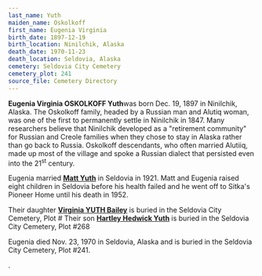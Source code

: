 ```yaml
---
last_name: Yuth
maiden_name: Oskolkoff
first_name: Eugenia Virginia
birth_date: 1897-12-19
birth_location: Ninilchik, Alaska
death_date: 1970-11-23
death_location: Seldovia, Alaska
cemetery: Seldovia City Cemetery
cemetery_plot: 241
source_file: Cemetery Directory
---
```


**Eugenia Virginia OSKOLKOFF Yuth**was born Dec. 19, 1897 in Ninilchik,
Alaska. The Oskolkoff family, headed by a Russian man and Alutiq woman,
was one of the first to permanently settle in Ninilchik in 1847. Many researchers believe that Ninilchik developed as a "retirement community" for Russian and Creole families when they chose to stay in Alaska rather than go back to Russia. Oskolkoff
descendants, who often married Alutiiq, made up most of the village and
spoke a Russian dialect that persisted even into the 21<sup>st</sup>
century.

Eugenia married [**Matt Yuth**](../_families/Yuth_Family.md) in Seldovia in 1921. Matt and Eugenia raised eight children in Seldovia before his health failed and he went off to Sitka's Pioneer Home until his death in 1952.

Their daughter [**Virginia YUTH Bailey**](./Bailey_Virginia_Yuth.md) is buried in the Seldovia City Cemetery, Plot #
Their son [**Hartley Hedwick Yuth**](./Yuth_Hartley_Hedwick.md) is buried in the Seldovia City Cemetery, Plot #268

Eugenia died Nov. 23, 1970 in Seldovia, Alaska and is buried in the
Seldovia City Cemetery, Plot \#241.



.

